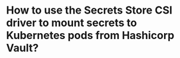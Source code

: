 # How to use the Secrets Store CSI driver to mount secrets to Kubernetes pods from Hashicorp Vault?

